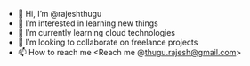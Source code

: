 - 👋 Hi, I’m @rajeshthugu
- 👀 I’m interested in learning new things
- 🌱 I’m currently learning cloud technologies
- 💞️ I’m looking to collaborate on freelance projects
- 📫 How to reach me <Reach me @thugu.rajesh@gmail.com>

<!---
rajeshthugu/rajeshthugu is a ✨ special ✨ repository because its `README.md` (this file) appears on your GitHub profile.
You can click the Preview link to take a look at your changes.
--->
